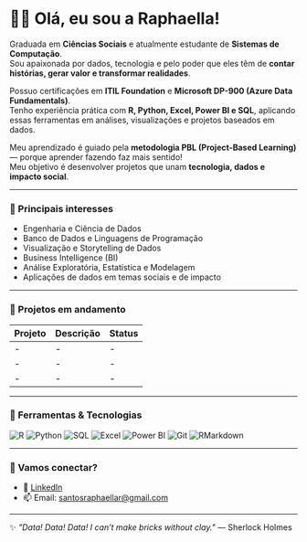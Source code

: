 # 👩‍💻 Olá, eu sou a Raphaella!

Graduada em **Ciências Sociais** e atualmente estudante de **Sistemas de Computação**.  
Sou apaixonada por dados, tecnologia e pelo poder que eles têm de **contar histórias, gerar valor e transformar realidades**.  

Possuo certificações em **ITIL Foundation** e **Microsoft DP-900 (Azure Data Fundamentals)**.  
Tenho experiência prática com **R, Python, Excel, Power BI e SQL**, aplicando essas ferramentas em análises, visualizações e projetos baseados em dados.  

Meu aprendizado é guiado pela **metodologia PBL (Project-Based Learning)** — porque aprender fazendo faz mais sentido!  
Meu objetivo é desenvolver projetos que unam **tecnologia, dados e impacto social**.  

---

### 🚀 Principais interesses
- Engenharia e Ciência de Dados  
- Banco de Dados e Linguagens de Programação  
- Visualização e Storytelling de Dados  
- Business Intelligence (BI)  
- Análise Exploratória, Estatística e Modelagem  
- Aplicações de dados em temas sociais e de impacto  

---

### 📂 Projetos em andamento

| Projeto | Descrição | Status |
|--------|------------|--------|
| - | - | - |
| - | - | - |
| - | - | - |

---

### 🧰 Ferramentas & Tecnologias
![R](https://img.shields.io/badge/-R-276DC3?style=flat-square&logo=r&logoColor=white)
![Python](https://img.shields.io/badge/-Python-3776AB?style=flat-square&logo=python&logoColor=white)
![SQL](https://img.shields.io/badge/-SQL-336791?style=flat-square&logo=postgresql&logoColor=white)
![Excel](https://img.shields.io/badge/-Excel-217346?style=flat-square&logo=microsoft-excel&logoColor=white)
![Power BI](https://img.shields.io/badge/-PowerBI-F2C811?style=flat-square&logo=powerbi&logoColor=black)
![Git](https://img.shields.io/badge/-Git-F05032?style=flat-square&logo=git&logoColor=white)
![RMarkdown](https://img.shields.io/badge/-RMarkdown-2C3E50?style=flat-square&logo=bookstack&logoColor=white)

---

### 🤝 Vamos conectar?
- 💼 [LinkedIn](https://www.linkedin.com/in/seu-perfil)  
- 📫 Email: santosraphaellar@gmail.com  

---

✨ *"Data! Data! Data! I can’t make bricks without clay."* — Sherlock Holmes
